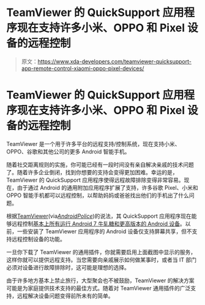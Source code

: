 # TeamViewer 的 QuickSupport 应用程序现在支持许多小米、OPPO 和 Pixel 设备的远程控制

> 原文：<https://www.xda-developers.com/teamviewer-quicksupport-app-remote-control-xiaomi-oppo-pixel-devices/>

# TeamViewer 的 QuickSupport 应用程序现在支持许多小米、OPPO 和 Pixel 设备的远程控制

TeamViewer 是一个用于许多平台的远程支持/控制系统，现在支持小米、OPPO、谷歌和其他公司的更多 Android 智能手机。

随着社交距离规则的实施，你可能已经有一段时间没有亲自解决亲戚的技术问题了。随着许多企业倒闭，找到你想要的支持会变得更加困难。幸运的是，TeamViewer 的 QuickSupport 应用程序使得远程故障排除变得非常容易。现在，由于通过 Android 的通用附加应用程序扩展了支持，许多谷歌 Pixel、小米和 OPPO 智能手机都可以远程控制，以帮助妈妈或爸爸找出他们的手机出了什么问题。

根据[TeamViewer](https://community.teamviewer.com/t5/Knowledge-Base/Universal-Add-On-for-Android/ta-p/98492)(via[*AndroidPolice*](https://www.androidpolice.com/2020/08/04/teamviewer-now-supports-full-remote-control-of-pixel-xiaomi-and-oppo-devices/))的说法，其 QuickSupport 应用程序现在能够远程控制[基本上所有运行 Android 7 牛轧糖和更高版本的 Android 设备](https://community.teamviewer.com/t5/Knowledge-Base/Supported-manufacturers-for-remotely-controlling-Android-devices/ta-p/4730)。以前，一些安装了 TeamViewer 应用程序的 Android 设备仅支持屏幕共享，但不支持远程控制设备的功能。

一旦你下载了 TeamViewer 的通用插件，你就需要启用上面截图中显示的服务，这样你就可以提供远程支持。当您需要向亲戚展示如何做某事时，或者当 IT 部门必须对设备进行故障排除时，这可能是理想的选择。

由于许多地方基本上禁止旅行，大型聚会也不被鼓励，TeamViewer 的解决方案可能是为家庭提供技术支持的最佳方式。随着对 TeamViewer 通用插件的广泛支持，远程解决设备问题变得前所未有的简单。